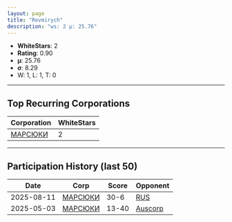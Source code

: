 ```yaml
---
layout: page
title: "Revmirych"
description: "ws: 2 μ: 25.76"
---
```

- **WhiteStars**: 2
- **Rating**: 0.90
- **μ**: 25.76  
- **σ**: 8.29
- W: 1, L: 1, T: 0

---

## Top Recurring Corporations

| Corporation | WhiteStars |
| --- | --- |
| [МАРСЮКИ](https://ws.tsl.rocks/corp/c3fa1ee33163a1a29bc7c9c69a933fc3b4d29c0e0e7a720c80fb2f5381b275c8/) | 2 |

---

## Participation History (last 50)

| Date | Corp | Score | Opponent |
| --- | --- | --- | --- |
| 2025-08-11 | [МАРСЮКИ](https://ws.tsl.rocks/corp/c3fa1ee33163a1a29bc7c9c69a933fc3b4d29c0e0e7a720c80fb2f5381b275c8/) | 30-6 | [RUS](https://ws.tsl.rocks/corp/d2d651ed0a46443766a7930975f8ee7a4b0ee52e2ffb1d13337e743a3d5bea8d/) |
| 2025-05-03 | [МАРСЮКИ](https://ws.tsl.rocks/corp/c3fa1ee33163a1a29bc7c9c69a933fc3b4d29c0e0e7a720c80fb2f5381b275c8/) | 13-40 | [Auscorp](https://ws.tsl.rocks/corp/a33256c155b161f595303ef4302912cc63ddfe306cad3f53457cf55508dcad75/) |